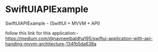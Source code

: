 # SwiftUIAPIExample
SwiftUIAPIExample - (SwiftUI + MVVM + API)


follow this link for this application:-  https://medium.com/@navneetbaldha195/swiftui-application-with-api-handing-mvvm-architecture-134fb5da638a
